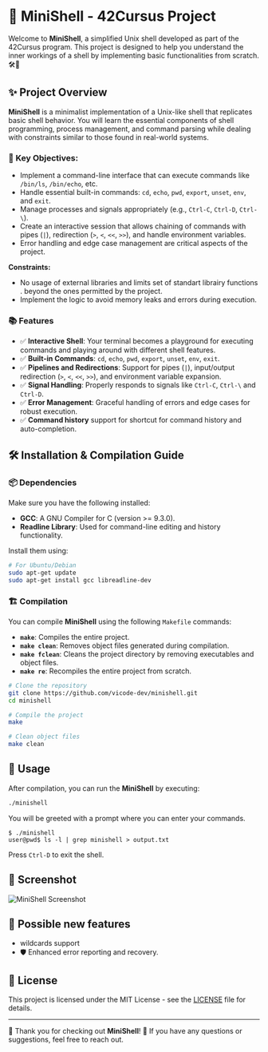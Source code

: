 # 🐚 MiniShell - 42Cursus Project

Welcome to **MiniShell**, a simplified Unix shell developed as part of the 42Cursus program. This project is designed to help you understand the inner workings of a shell by implementing basic functionalities from scratch. 🛠️🌟

## ✨ Project Overview

**MiniShell** is a minimalist implementation of a Unix-like shell that replicates basic shell behavior. You will learn the essential components of shell programming, process management, and command parsing while dealing with constraints similar to those found in real-world systems.

### 🎯 Key Objectives:

- Implement a command-line interface that can execute commands like `/bin/ls`, `/bin/echo`, etc.
- Handle essential built-in commands: `cd`, `echo`, `pwd`, `export`, `unset`, `env`, and `exit`.
- Manage processes and signals appropriately (e.g., `Ctrl-C`, `Ctrl-D`, `Ctrl-\`).
- Create an interactive session that allows chaining of commands with pipes (`|`), redirection (`>`, `<`, `<<`, `>>`), and handle environment variables.
- Error handling and edge case management are critical aspects of the project.
  
**Constraints:**
- No usage of external libraries and limits set of standart librairy functions . beyond the ones permitted by the project.
- Implement the logic to avoid memory leaks and errors during execution.

### 📚 Features

- ✅ **Interactive Shell**: Your terminal becomes a playground for executing commands and playing around with different shell features.
- ✅ **Built-in Commands**: `cd`, `echo`, `pwd`, `export`, `unset`, `env`, `exit`.
- ✅ **Pipelines and Redirections**: Support for pipes (`|`), input/output redirection (`>`, `<`, `<<`, `>>`), and environment variable expansion.
- ✅ **Signal Handling**: Properly responds to signals like `Ctrl-C`, `Ctrl-\` and `Ctrl-D`.
- ✅ **Error Management**: Graceful handling of errors and edge cases for robust execution.
- ✅ **Command history** support for shortcut for command history and auto-completion.

## 🛠️ Installation & Compilation Guide

### 📦 Dependencies

Make sure you have the following installed:

- **GCC**: A GNU Compiler for C (version >= 9.3.0).
- **Readline Library**: Used for command-line editing and history functionality.

Install them using:

```bash
# For Ubuntu/Debian
sudo apt-get update
sudo apt-get install gcc libreadline-dev
```

### 🏗️ Compilation

You can compile **MiniShell** using the following `Makefile` commands:

- **`make`**: Compiles the entire project.
- **`make clean`**: Removes object files generated during compilation.
- **`make fclean`**: Cleans the project directory by removing executables and object files.
- **`make re`**: Recompiles the entire project from scratch.

```bash
# Clone the repository
git clone https://github.com/vicode-dev/minishell.git
cd minishell

# Compile the project
make

# Clean object files
make clean
```

## 🚀 Usage

After compilation, you can run the **MiniShell** by executing:

```bash
./minishell
```

You will be greeted with a prompt where you can enter your commands.

```shell
$ ./minishell
user@pwd$ ls -l | grep minishell > output.txt
```

Press `Ctrl-D` to exit the shell.

## 📸 Screenshot

![MiniShell Screenshot](path/to/screenshot.png)

## 🌈 Possible new features 

-  wildcards support
- 🛡️ Enhanced error reporting and recovery.

## 📄 License

This project is licensed under the MIT License - see the [LICENSE](LICENSE) file for details.

---

🌟 Thank you for checking out **MiniShell**! 🌟 If you have any questions or suggestions, feel free to reach out.
